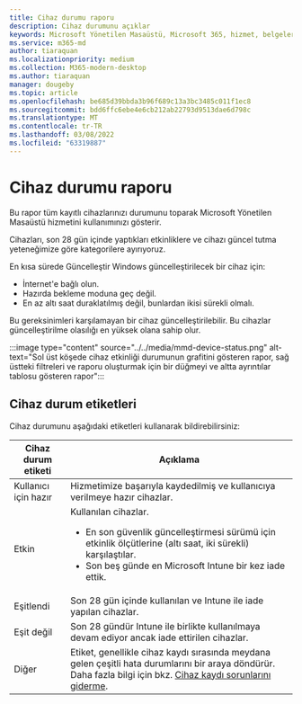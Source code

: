 ```yaml
---
title: Cihaz durumu raporu
description: Cihaz durumunu açıklar
keywords: Microsoft Yönetilen Masaüstü, Microsoft 365, hizmet, belgeler
ms.service: m365-md
author: tiaraquan
ms.localizationpriority: medium
ms.collection: M365-modern-desktop
ms.author: tiaraquan
manager: dougeby
ms.topic: article
ms.openlocfilehash: be685d39bbda3b96f689c13a3bc3485c011f1ec8
ms.sourcegitcommit: bdd6ffc6ebe4e6cb212ab22793d9513dae6d798c
ms.translationtype: MT
ms.contentlocale: tr-TR
ms.lasthandoff: 03/08/2022
ms.locfileid: "63319887"
---
```

# <a name="device-status-report"></a>Cihaz durumu raporu

Bu rapor tüm kayıtlı cihazlarınızı durumunu toparak Microsoft Yönetilen Masaüstü hizmetini kullanımınızı gösterir.

Cihazları, son 28 gün içinde yaptıkları etkinliklere ve cihazı güncel tutma yeteneğimize göre kategorilere ayırıyoruz.

En kısa sürede Güncelleştir Windows güncelleştirilecek bir cihaz için:

- İnternet'e bağlı olun.
- Hazırda bekleme moduna geç değil.
- En az altı saat duraklatılmış değil, bunlardan ikisi sürekli olmalı.

Bu gereksinimleri karşılamayan bir cihaz güncelleştirilebilir. Bu cihazlar güncelleştirilme olasılığı en yüksek olana sahip olur.

:::image type="content" source="../../media/mmd-device-status.png" alt-text="Sol üst köşede cihaz etkinliği durumunun grafitini gösteren rapor, sağ üstteki filtreleri ve raporu oluşturmak için bir düğmeyi ve altta ayrıntılar tablosu gösteren rapor":::

## <a name="device-status-labels"></a>Cihaz durum etiketleri

Cihaz durumunu aşağıdaki etiketleri kullanarak bildirebilirsiniz:

| Cihaz durum etiketi | Açıklama |
| ------ | ------ |
| Kullanıcı için hazır | Hizmetimize başarıyla kaydedilmiş ve kullanıcıya verilmeye hazır cihazlar.|
| Etkin | Kullanılan cihazlar. <ul><li>En son güvenlik güncelleştirmesi sürümü için etkinlik ölçütlerine (altı saat, iki sürekli) karşılaştılar.</li> <li>Son beş günde en Microsoft Intune bir kez iade ettik.</li></ul> |
| Eşitlendi | Son 28 gün içinde kullanılan ve Intune ile iade yapılan cihazlar.
| Eşit değil | Son 28 gündür Intune ile birlikte kullanılmaya devam ediyor ancak iade ettirilen cihazlar. |
| Diğer | Etiket, genellikle cihaz kaydı sırasında meydana gelen çeşitli hata durumlarını bir araya döndürür. Daha fazla bilgi için bkz. [Cihaz kaydı sorunlarını giderme](../get-started/manual-registration.md#troubleshooting-device-registration). |
